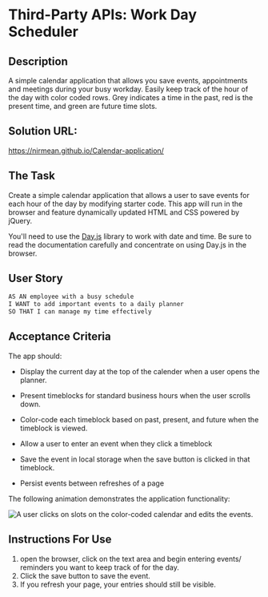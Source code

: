 # Third-Party APIs: Work Day Scheduler

## Description

A simple calendar application that allows you save events, appointments and meetings during your busy workday. Easily keep track of the hour of the day with color coded rows. Grey indicates a time in the past, red is the present time, and green are future time slots.

## Solution URL:
https://nirmean.github.io/Calendar-application/

## The Task

Create a simple calendar application that allows a user to save events for each hour of the day by modifying starter code. This app will run in the browser and feature dynamically updated HTML and CSS powered by jQuery.

You'll need to use the [Day.js](https://day.js.org/docs/en/display/format) library to work with date and time. Be sure to read the documentation carefully and concentrate on using Day.js in the browser.

## User Story

```md
AS AN employee with a busy schedule
I WANT to add important events to a daily planner
SO THAT I can manage my time effectively
```

## Acceptance Criteria

The app should:

* Display the current day at the top of the calender when a user opens the planner.
 
* Present timeblocks for standard business hours when the user scrolls down.
 
* Color-code each timeblock based on past, present, and future when the timeblock is viewed.
 
* Allow a user to enter an event when they click a timeblock

* Save the event in local storage when the save button is clicked in that timeblock.

* Persist events between refreshes of a page

The following animation demonstrates the application functionality:

![A user clicks on slots on the color-coded calendar and edits the events.](./images/05-third-party-apis-homework-demo.gif)


## Instructions For Use

1. open the browser, click on the text area and begin entering events/ reminders you want to keep track of for the day.
2. Click the save button to save the event.
3. If you refresh your page, your entries should still be visible.
